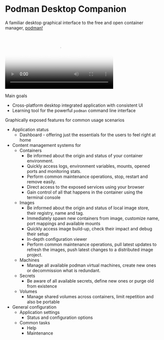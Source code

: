 # Podman Desktop Companion

A familiar desktop graphical interface to the free and open container manager, [podman!](https://podman.io/)

<video controls poster="docs/img/001-Dashboard.png?raw=true" width="70%">
  <source src="docs/videos/demo.mp4" type="video/mp4" />
</video>

Main goals

* Cross-platform desktop integrated application with consistent UI
* Learning tool for the powerful `podman` command line interface

Graphically exposed features for common usage scenarios

* Application status
  * Dashboard - offering just the essentials for the users to feel right at home
* Content management systems for
  * Containers
    * Be informed about the origin and status of your container environment.
    * Quickly access logs, environment variables, mounts, opened ports and monitoring stats.
    * Perform common maintenance operations, stop, restart and remove easily.
    * Direct access to the exposed services using your browser
    * Gain control of all that happens in the container using the terminal console
  * Images
    * Be informed about the origin and status of local image store, their registry, name and tag.
    * Immediately spawn new containers from image, customize name, port mappings and available mounts
    * Quickly access image build-up, check their impact and debug their setup
    * In-depth configuration viewer
    * Perform common maintenance operations, pull latest updates to refresh the images, push latest changes to a distributed image project.
  * Machines
    * Manage all available podman virtual machines, create new ones or decommission what is redundant.
  * Secrets
    * Be aware of all available secrets, define new ones or purge old from existence
  * Volumes
    * Manage shared volumes across containers, limit repetition and also be portable
* General configuration
  * Application settings
    * Status and configuration options
  * Common tasks
    * Help
    * Maintenance

